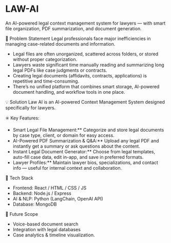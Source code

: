 # LAW-AI
An AI-powered legal context management system for lawyers — with smart file organization, PDF summarization, and document generation.

🚩 Problem Statement
Legal professionals face major inefficiencies in managing case-related documents and information.  
- Legal files are often unorganized, scattered across folders, or stored without proper categorization.  
- Lawyers waste significant time manually reading and summarizing long legal PDFs like case judgments or contracts.  
- Creating legal documents (affidavits, contracts, applications) is repetitive and time-consuming.  
- There’s no unified platform that combines smart storage, AI-powered document handling, and workflow tools in one place.

💡 Solution
Law AI is an AI-powered Context Management System designed specifically for lawyers.  

✳️ Key Features:
- Smart Legal File Management:** Categorize and store legal documents by case type, client, or domain for easy access.  
- AI-Powered PDF Summarization & Q&A:** Upload any legal PDF and instantly get a summary or ask questions about the content.  
- Instant Legal Document Generator:** Choose from legal templates, auto-fill case data, edit in-app, and save in preferred formats.  
- Lawyer Profiles:** Maintain lawyer bios, specializations, and contact info — useful for internal context and collaboration.  

 🧠 Tech Stack
- Frontend: React / HTML / CSS / JS  
- Backend: Node.js / Express  
- AI & NLP: Python (LangChain, OpenAI API)  
- Database: MongoDB 
  
🚀 Future Scope
- Voice-based document search  
- Integration with legal databases  
- Case analytics & timeline visualization.

